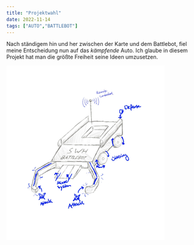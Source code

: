 ```yaml
---
title: "Projektwahl"
date: 2022-11-14
tags: ["AUTO","BATTLEBOT"]
---
```


Nach ständigem hin und her zwischen der Karte und dem Battlebot, fiel meine Entscheidung nun auf das _kämpfende_ Auto.
Ich glaube in diesem Projekt hat man die größte Freiheit seine Ideen umzusetzen. 

![Battlebot Skizze](BBot.png)

